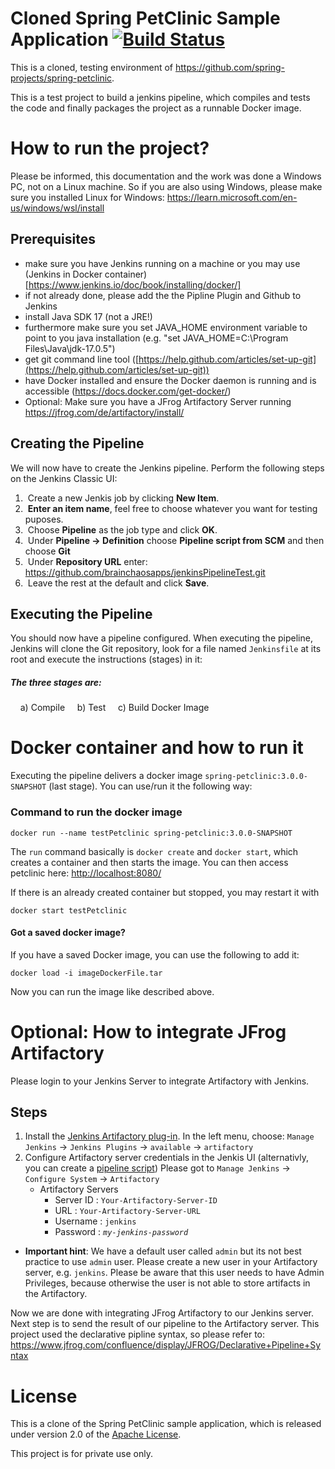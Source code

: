 # Cloned Spring PetClinic Sample Application [![Build Status](https://github.com/spring-projects/spring-petclinic/actions/workflows/maven-build.yml/badge.svg)](https://github.com/spring-projects/spring-petclinic/actions/workflows/maven-build.yml)

This is a cloned, testing environment of https://github.com/spring-projects/spring-petclinic.

This is a test project to build a jenkins pipeline, which compiles and tests the code and finally packages the project as a runnable Docker image.

# How to run the project?

Please be informed, this documentation and the work was done a Windows PC, not on a Linux machine. So if you are also using Windows, please make sure you installed Linux for Windows: https://learn.microsoft.com/en-us/windows/wsl/install


## Prerequisites

- make sure you have Jenkins running on a machine or you may use (Jenkins in Docker container)[https://www.jenkins.io/doc/book/installing/docker/]
- if not already done, please add the the Pipline Plugin and Github to Jenkins
- install Java SDK 17 (not a JRE!)
- furthermore make sure you set JAVA_HOME environment variable to point to you java installation (e.g. "set JAVA_HOME=C:\Program Files\Java\jdk-17.0.5")
- get git command line tool ([https://help.github.com/articles/set-up-git](https://help.github.com/articles/set-up-git))
- have Docker installed and ensure the Docker daemon is running and is accessible (https://docs.docker.com/get-docker/)
- Optional: Make sure you have a JFrog Artifactory Server running
  https://jfrog.com/de/artifactory/install/
  
## Creating the Pipeline

We will now have to create the Jenkins pipeline. Perform the following steps on the Jenkins Classic UI:

1.  Create a new Jenkis job by clicking **New Item**.
2.  **Enter an item name**, feel free to choose whatever you want for testing puposes.
3.  Choose **Pipeline** as the job type and click **OK**.
4.  Under **Pipeline -> Definition** choose **Pipeline script from SCM** and then choose **Git**
6.  Under **Repository URL** enter: https://github.com/brainchaosapps/jenkinsPipelineTest.git
7.  Leave the rest at the default and click **Save**.

## Executing the Pipeline

You should now have a pipeline configured. When executing the pipeline, Jenkins will clone the Git repository, look for a file named `Jenkinsfile` at its root and execute the instructions (stages) in it:

##### The three stages are:

    a) Compile
    b) Test
    c) Build Docker Image

  
# Docker container and how to run it

Executing the pipeline delivers a docker image `spring-petclinic:3.0.0-SNAPSHOT` (last stage). You can use/run it the following way:

### Command to run the docker image
```
docker run --name testPetclinic spring-petclinic:3.0.0-SNAPSHOT
```

The `run` command basically is `docker create` and `docker start`, which creates a container and then starts the image. You can then access petclinic here: [http://localhost:8080/](http://localhost:8080/)

If there is an already created container but stopped, you may restart it with

```
docker start testPetclinic
```

#### Got a saved docker image?

If you have a saved Docker image, you can use the following to add it:

```
docker load -i imageDockerFile.tar
```

Now you can run the image like described above.

  


# Optional: How to integrate JFrog Artifactory

Please login to your Jenkins Server to integrate Artifactory with Jenkins.

## Steps

1. Install the [Jenkins Artifactory plug-in](https://plugins.jenkins.io/artifactory/). In the left menu, choose:
   `Manage Jenkins` -> `Jenkins Plugins` -> `available` -> `artifactory`
2. Configure Artifactory server credentials in the Jenkis UI (alternativly, you can create a [pipeline script](https://www.jfrog.com/confluence/display/JFROG/Declarative+Pipeline+Syntax))
   Please got to `Manage Jenkins` -> `Configure System` -> `Artifactory`
   - Artifactory Servers
      - Server ID : `Your-Artifactory-Server-ID`
      - URL : `Your-Artifactory-Server-URL`
      - Username : `jenkins`
      - Password : *`my-jenkins-password`*
    
  - **Important hint**: We have a default user called `admin` but its not best practice to use `admin` user. Please create a new user in your Artifactory server, e.g. `jenkins`. Please be aware that this user needs to have Admin Privileges, because otherwise the user is not able to store artifacts in the Artifactory.

Now we are done with integrating JFrog Artifactory to our Jenkins server. Next step is to send the result of our pipeline to the Artifactory server. This project used the declarative pipline syntax, so please refer to: https://www.jfrog.com/confluence/display/JFROG/Declarative+Pipeline+Syntax

# License

This is a clone of the Spring PetClinic sample application, which is released under version 2.0 of the [Apache License](https://www.apache.org/licenses/LICENSE-2.0).

  

This project is for private use only.